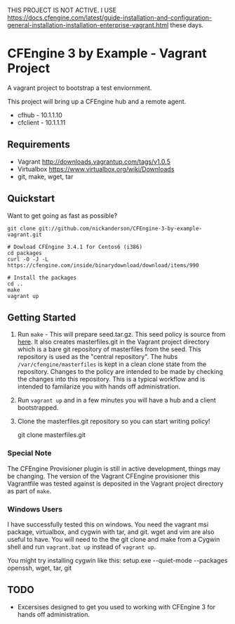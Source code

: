 THIS PROJECT IS NOT ACTIVE. I USE https://docs.cfengine.com/latest/guide-installation-and-configuration-general-installation-installation-enterprise-vagrant.html these days.


CFEngine 3 by Example - Vagrant Project
=======================================

A vagrant project to bootstrap a test enviornment.

This project will bring up a CFEngine hub and a remote agent.

* cfhub - 10.1.1.10
* cfclient - 10.1.1.11

Requirements
------------
* Vagrant http://downloads.vagrantup.com/tags/v1.0.5
* Virtualbox https://www.virtualbox.org/wiki/Downloads
* git, make, wget, tar

Quickstart
----------
Want to get going as fast as possible?

    git clone git://github.com/nickanderson/CFEngine-3-by-example-vagrant.git
    
    # Dowload CFEngine 3.4.1 for Centos6 (i386)
    cd packages
    curl -O -J -L https://cfengine.com/inside/binarydownload/download/items/990
    
    # Install the packages
    cd ..
    make
    vagrant up 

Getting Started
---------------

1. Run `make` - This will prepare seed.tar.gz. This seed policy is source
   from [here](https://github.com/nickanderson/CFEngine-3-by-example-seed
   "CFEngine 3 by example seed repository").  It also creates
   masterfiles.git in the Vagrant project directory which is a bare git
   repository of masterfiles from the seed. This repository is used as the
   "central repository". The hubs `/var/cfengine/masterfiles` is kept in a
   clean clone state from the repository. Changes to the policy are intended
   to be made by checking the changes into this repository. This is a typical
   workflow and is intended to familarize you with hands off administration.

2. Run `vagrant up` and in a few minutes you will have a hub and a client
   bootstrapped.

3. Clone the masterfiles.git repository so you can start writing policy!

    git clone masterfiles.git

### Special Note ###
The CFEngine Provisioner plugin is still in active development, things may be
changing. The version of the Vagrant CFEngine provisioner this Vagrantfile was
tested against is deposited in the Vagrant project directory as part of
`make`.

### Windows Users ###
I have successfully tested this on windows. You need the vagrant msi package,
virtualbox, and cygwin with tar, and git. wget and vim are also useful to have.
You will need to the the git clone and make from a Cygwin shell and run
`vagrant.bat up` instead of `vagrant up`.

You might try installing cygwin like this:
    setup.exe --quiet-mode --packages openssh, wget, tar, git 


TODO
----
* Excersises designed to get you used to working with CFEngine 3 for hands
  off administration.
